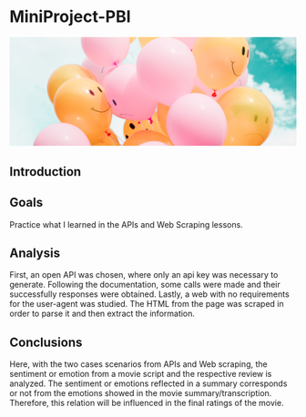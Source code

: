 # MiniProject-PBI

![balloons](balloons.jpg)

## Introduction


## Goals
Practice what I learned in the APIs and Web Scraping lessons. 

## Analysis
First, an open API was chosen, where only an api key was necessary to generate. Following the documentation, some calls were made and their successfully responses were obtained.
Lastly, a web with no requirements for the user-agent was studied. The HTML from the page was scraped in order to parse it and then extract the information.

## Conclusions
Here, with the two cases scenarios from APIs and Web scraping, the sentiment or emotion from a movie script and the respective review is analyzed.
The sentiment or emotions reflected in a summary corresponds or not from the emotions showed in the movie summary/transcription. Therefore, this relation will be influenced in the final ratings of the movie.
